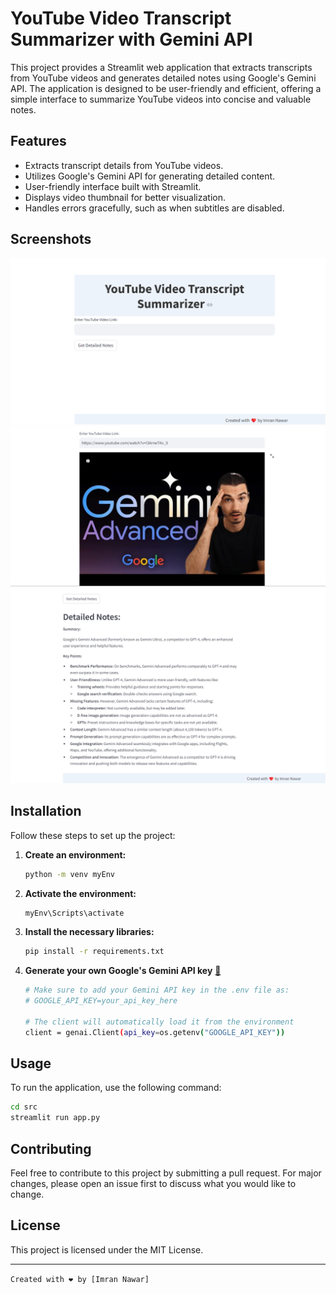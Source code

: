 # YouTube Video Transcript Summarizer with Gemini API

This project provides a Streamlit web application that extracts transcripts from YouTube videos and generates detailed notes using Google's Gemini API. The application is designed to be user-friendly and efficient, offering a simple interface to summarize YouTube videos into concise and valuable notes.

## Features
- Extracts transcript details from YouTube videos.
- Utilizes Google's Gemini API for generating detailed content.
- User-friendly interface built with Streamlit.
- Displays video thumbnail for better visualization.
- Handles errors gracefully, such as when subtitles are disabled.

## Screenshots
![Home Screen](content/home_screen.png)
![Video Thumbnail](content/video_thumbnail.png)
![Detailed Notes](content/detailed_notes.png)

## Installation
Follow these steps to set up the project:

1. **Create an environment:**
    ```sh
    python -m venv myEnv
    ```

2. **Activate the environment:**
    ```sh
    myEnv\Scripts\activate
    ```

3. **Install the necessary libraries:**
    ```sh
    pip install -r requirements.txt
    ```

4. **Generate your own Google's Gemini API key** [🔗](https://aistudio.google.com/apikey)  
   ```sh
   # Make sure to add your Gemini API key in the .env file as:
   # GOOGLE_API_KEY=your_api_key_here

   # The client will automatically load it from the environment
   client = genai.Client(api_key=os.getenv("GOOGLE_API_KEY"))
   ```

## Usage
To run the application, use the following command:
```sh
cd src
streamlit run app.py
```

## Contributing
Feel free to contribute to this project by submitting a pull request. For major changes, please open an issue first to discuss what you would like to change.

## License
This project is licensed under the MIT License.

---

`Created with ❤️ by [Imran Nawar]`